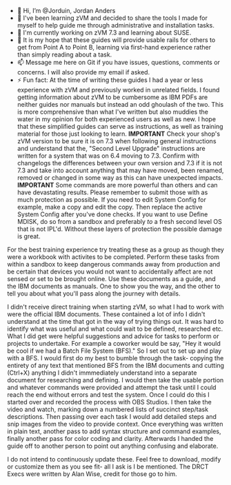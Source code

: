 - 👋 Hi, I’m @Jorduin, Jordan Anders
- 👀 I've been learning zVM and decided to share the tools I made for myself to help guide me through administrative and installation tasks.
- 🌱 I'm currently working on zVM 7.3 and learning about SUSE.
- 💞️ It is my hope that these guides will provide usable rails for others to get from Point A to Point B, learning via first-hand experience 
      rather than simply reading about a task.
- 📫 Message me here on Git if you have issues, questions, comments or concerns. I will also provide my email if asked.
- ⚡ Fun fact: At the time of writing these guides I had a year or less experience with zVM and previously worked in unrelated fields. I found
      getting information about zVM to be cumbersome as IBM PDFs are neither guides nor manuals but instead an odd ghoulash of the two. This is
      more comprehensive than what I've written but also muddies the water in my opinion for both experienced users as well as new. I hope that
      these simplified guides can serve as instructions, as well as training material for those just looking to learn. 
**IMPORTANT**
Check your shop's zVM version to be sure it is on 7.3 when following general instructions and understand that the, "Second Level Upgrade" instructions
are written for a system that was on 6.4 moving to 7.3. Confirm with changelogs the differences between your own version and 7.3 if it is not 7.3
and take into account anything that may have moved, been renamed, removed or changed in some way as this can have unexpected impacts.
**IMPORTANT**
Some commands are more powerful than others and can have devastating results. Please remember to submit those with as much protection as possible.
If you need to edit System Config for example, make a copy and edit the copy. Then replace the active System Config after you've done checks.
If you want to use Define MDISK, do so from a sandbox and preferably *to* a fresh second level OS that is not IPL'd. Without these layers of protection
the possible damage is great.

For the best training experience try treating these as a group as though they were a workbook with activites to be completed. Perform these tasks from
within a sandbox to keep dangerous commands away from production and be certain that devices you would not want to accidentally affect are not
sensed or set to be brought online. Use these documents as a guide, and the IBM documents as manuals. One to show you the way, and the other to
tell you about what you'll pass along the journey with details.

I didn't receive direct training when starting zVM, so what I had to work with were the official IBM documents. These contained a lot of info I
didn't understand at the time that got in the way of trying things out. It was hard to identify what was useful and what could wait to be 
defined, researched etc. What I did get were helpful suggestions and advice for tasks to perform or projects to undertake. For example a 
coworker would be say, "Hey it would be cool if we had a Batch File System (BFS)." So I set out to set up and play with a BFS. I would first
do my best to bumble through the task- copying the entirety of any text that mentioned BFS from the IBM documents and cutting (Ctrl+X) anything
I didn't immmediately understand into a separate document for researching and defining. I would then take the usable portion and whatever commands
were provided and attempt the task until I could reach the end without errors and test the system. Once I could do this I started over and recorded
the process with OBS Studios. I then take the video and watch, marking down a numbered lists of succinct step/task descriptions. Then passing over
each task I would add detailed steps and snip images from the video to provide context. Once everything was written in plain text, another pass
to add syntax structure and command examples, finally another pass for color coding and clarity. Afterwards I handed the guide off to another person
to point out anything confusing and elaborate.

I do not intend to continuously update these. Feel free to download, modify or customize them as you see fit- all I ask is I be mentioned. The DRCT
Execs were written by Alan Wise, credit for those go to him.

